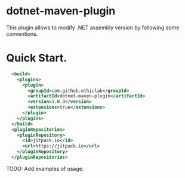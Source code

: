 # dotnet-maven-plugin

This plugin allows to modify .NET assembly version by following some conventions.

Quick Start.
============

`````xml
  <build>
    <plugins>
      <plugin>
        <groupId>com.github.ethiclab</groupId>
        <artifactId>dotnet-maven-plugin</artifactId>
        <version>1.0.3</version>
        <extensions>true</extensions>
      </plugin>
    </plugins>
  </build>
  <pluginRepositories>
    <pluginRepository>
      <id>jitpack.io</id>
      <url>https://jitpack.io</url>
    </pluginRepository>
  </pluginRepositories>
`````

TODO: Add examples of usage.
